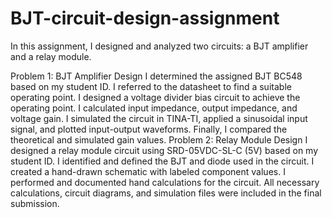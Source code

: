 # BJT-circuit-design-assignment


In this assignment, I designed and analyzed two circuits: a BJT amplifier and a relay module.

Problem 1: BJT Amplifier Design
I determined the assigned BJT  BC548 based on my student ID.
I referred to the datasheet to find a suitable operating point.
I designed a voltage divider bias circuit to achieve the operating point.
I calculated input impedance, output impedance, and voltage gain.
I simulated the circuit in TINA-TI, applied a sinusoidal input signal, and plotted input-output waveforms.
Finally, I compared the theoretical and simulated gain values.
Problem 2: Relay Module Design
I designed a relay module circuit using SRD-05VDC-SL-C (5V)  based on my student ID.
I identified and defined the BJT and diode used in the circuit.
I created a hand-drawn schematic with labeled component values.
I performed and documented hand calculations for the circuit.
All necessary calculations, circuit diagrams, and simulation files were included in the final submission. 
